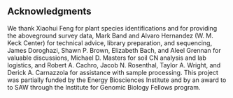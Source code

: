 
## Acknowledgments

We thank Xiaohui Feng for plant species identifications and for providing the aboveground survey data, Mark Band and Alvaro Hernandez (W. M. Keck Center) for technical advice, library preparation, and sequencing, James Doroghazi, Shawn P. Brown, Elizabeth Bach, and Aleel Grennan for valuable discussions, Michael D. Masters for soil CN analysis and lab logistics, and Robert A. Cachro, Jacob N. Rosenthal, Taylor A. Wright, and Derick A. Carnazzola for assistance with sample processing. This project was partially funded by the Energy Biosciences Institute and by an award to to SAW through the Institute for Genomic Biology Fellows program.